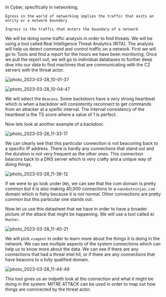 In Cyber, specifically in networking,

`Egress in the world of networking implies the traffic that exits an entity or a network boundary`

`Ingress is the traffic that enters the boundary of a network`

We will be doing some traffic analysis in order to find threats. We will be using a tool called Real Intelligence Threat Analytics (RITA). The analysis will help us detect command and control traffic on a network. First we will go to Tools and find a report for the hours we have been monitoring. Once we pull the report out, we will go to individual databases to further deep dive into our data to find machines that are communicating with the C2 servers with the threat actor. 

![photo_2023-03-28_10-01-37](https://user-images.githubusercontent.com/93686063/228281442-12b8533a-7c25-406a-af30-8e1dabd31441.jpg)

![photo_2023-03-28_10-04-47](https://user-images.githubusercontent.com/93686063/228282109-8da73028-f20c-4ed1-b245-659b4f52839e.jpg)

We will select the `Beacons`. Some backdoors have a very strong heartbeat which is when a backdoor will consistently reconnect to get commands from an attacker at a speific interval. The interval consistency of the heartbeat is the TS score where a value of 1 is perfect. 

Now lets look at another example of a backdoor. 

![photo_2023-03-28_11-33-17](https://user-images.githubusercontent.com/93686063/228307912-6dbfa3e7-26b2-4a19-83e1-fd6b9cb43e5f.jpg)

We can clearly see that this particular connection is not beaconing back to a specific IP address. There is hardly any connections that stand out and the duration is not very frequent as the other ones. This connection beacons back to a DNS server which is very crafty and a unique way of doing things. 

![photo_2023-03-28_11-36-12](https://user-images.githubusercontent.com/93686063/228308479-eb10fd4a-8fec-4bb0-ae10-b70ef5eb0902.jpg)

If we were to go look under `DNS`, we can see that the com domain is pretty common but it is also making 40,000 connections to a `nanobotninjas.com` domain which is fishy because it is not normal. Other connections are pretty common but this particular one stands out. 

Now let us use this datasheet that we have in order to have a broader picture of the attack that might be happening. We will use a tool called `AC Hunter`. 

![photo_2023-03-28_11-40-21](https://user-images.githubusercontent.com/93686063/228309519-228211f1-0ef0-4d44-b19e-041f493b02f7.jpg)

We will pick `vsagent` in order to learn more about the things it is doing in the network. We can see multiple aspects of the system connections which can help us to know more about the data. We can see if there are any connections that had a threal intel hit, or if there are any connections that have beacons to a fully qualified domain. 

![photo_2023-03-28_11-44-49](https://user-images.githubusercontent.com/93686063/228310538-8a2703cd-b275-485c-a510-47b75d6b63a2.jpg)


This tool gives us an indpeth look at the connection and what it might be doing in the system. MITRE ATT&CK can be used in order to map out how things are connnected by the threat actor. 


